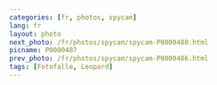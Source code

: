 ```yaml
---
categories: [fr, photos, spycam]
lang: fr
layout: photo
next_photo: /fr/photos/spycam/spycam-P0000480.html
picname: P0000487
prev_photo: /fr/photos/spycam/spycam-P0000486.html
tags: [Fotofalle, Leopard]
---
```

